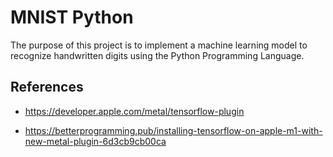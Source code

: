 # MNIST Python

The purpose of this project is to implement a machine learning model to recognize handwritten digits using the Python Programming Language.

## References

- https://developer.apple.com/metal/tensorflow-plugin

- https://betterprogramming.pub/installing-tensorflow-on-apple-m1-with-new-metal-plugin-6d3cb9cb00ca
